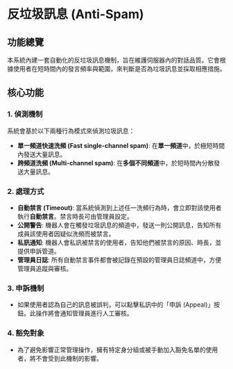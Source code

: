 # 反垃圾訊息 (Anti-Spam)

## 功能總覽

本系統內建一套自動化的反垃圾訊息機制，旨在維護伺服器內的對話品質。它會根據使用者在短時間內的發言頻率與範圍，來判斷是否為垃圾訊息並採取相應措施。

## 核心功能

### 1. 偵測機制
系統會基於以下兩種行為模式來偵測垃圾訊息：
- **單一頻道快速洗頻 (Fast single-channel spam)**: 在**單一頻道**中，於極短時間內發送大量訊息。
- **跨頻道洗頻 (Multi-channel spam)**: 在**多個不同頻道**中，於短時間內分散發送大量訊息。

### 2. 處理方式
- **自動禁言 (Timeout)**: 當系統偵測到上述任一洗頻行為時，會立即對該使用者執行**自動禁言**。禁言時長可由管理員設定。
- **公開警告**: 機器人會在觸發垃圾訊息的頻道中，發送一則公開訊息，告知所有成員該使用者因疑似洗頻而被禁言。
- **私訊通知**: 機器人會私訊被禁言的使用者，告知他們被禁言的原因、時長，並提供申訴管道。
- **管理員日誌**: 所有自動禁言事件都會被記錄在預設的管理員日誌頻道中，方便管理員追蹤與審核。

### 3. 申訴機制
- 如果使用者認為自己的訊息被誤判，可以點擊私訊中的「申訴 (Appeal)」按鈕。此操作將會通知管理員進行人工審核。

### 4. 豁免對象
- 為了避免影響正常管理操作，擁有特定身分組或被手動加入豁免名單的使用者，將不會受到此機制的影響。